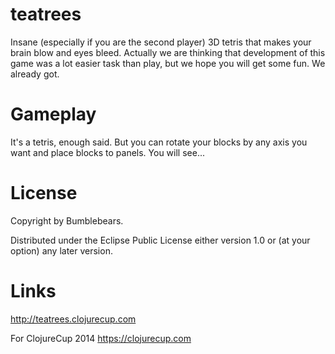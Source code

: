 # teatrees

Insane (especially if you are the second player) 3D tetris that makes your brain
blow and eyes bleed. Actually we are thinking that development of this game was 
a lot easier task than play, but we hope you will get some fun. We already got.

# Gameplay

It's a tetris, enough said. But you can rotate your blocks by any axis you want and 
place blocks to panels. You will see...

# License

Copyright by Bumblebears.

Distributed under the Eclipse Public License either version 1.0 or (at your option) any later version.

# Links

http://teatrees.clojurecup.com

For ClojureCup 2014 https://clojurecup.com

